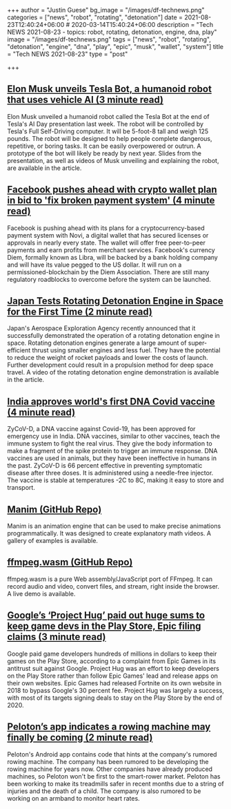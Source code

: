 +++
author = "Justin Guese"
bg_image = "/images/df-technews.png"
categories = ["news", "robot", "rotating", "detonation"]
date = 2021-08-23T12:40:24+06:00 # 2020-03-14T15:40:24+06:00
description = "Tech NEWS 2021-08-23 - topics: robot, rotating, detonation, engine, dna, play"
image = "/images/df-technews.png"
tags = ["news", "robot", "rotating", "detonation", "engine", "dna", "play", "epic", "musk", "wallet", "system"]
title = "Tech NEWS 2021-08-23"
type = "post"

+++

## [Elon Musk unveils Tesla Bot, a humanoid robot that uses vehicle AI (3 minute read)](https://www.cnet.com/news/elon-musk-unveils-tesla-bot-a-humanoid-robot-utilizing-vehicle-ai/)

Elon Musk unveiled a humanoid robot called the Tesla Bot at the end of Tesla's AI Day presentation last week. The robot will be controlled by Tesla's Full Self-Driving computer. It will be 5-foot-8 tall and weigh 125 pounds. The robot will be designed to help people complete dangerous, repetitive, or boring tasks. It can be easily overpowered or outrun. A prototype of the bot will likely be ready by next year. Slides from the presentation, as well as videos of Musk unveiling and explaining the robot, are available in the article.

## [Facebook pushes ahead with crypto wallet plan in bid to 'fix broken payment system' (4 minute read)](https://news.yahoo.com/facebook-presses-ahead-with-crypto-initiative-in-bold-move-to-fix-broken-payment-system-203559834.html)

Facebook is pushing ahead with its plans for a cryptocurrency-based payment system with Novi, a digital wallet that has secured licenses or approvals in nearly every state. The wallet will offer free peer-to-peer payments and earn profits from merchant services. Facebook's currency Diem, formally known as Libra, will be backed by a bank holding company and will have its value pegged to the US dollar. It will run on a permissioned-blockchain by the Diem Association. There are still many regulatory roadblocks to overcome before the system can be launched.

## [Japan Tests Rotating Detonation Engine in Space for the First Time (2 minute read)](https://interestingengineering.com/japan-tests-rotating-detonation-engine-in-space-for-the-first-time)

Japan's Aerospace Exploration Agency recently announced that it successfully demonstrated the operation of a rotating detonation engine in space. Rotating detonation engines generate a large amount of super-efficient thrust using smaller engines and less fuel. They have the potential to reduce the weight of rocket payloads and lower the costs of launch. Further development could result in a propulsion method for deep space travel. A video of the rotating detonation engine demonstration is available in the article.

## [India approves world's first DNA Covid vaccine (4 minute read)](https://www.bbc.com/news/world-asia-india-57774294)

ZyCoV-D, a DNA vaccine against Covid-19, has been approved for emergency use in India. DNA vaccines, similar to other vaccines, teach the immune system to fight the real virus. They give the body information to make a fragment of the spike protein to trigger an immune response. DNA vaccines are used in animals, but they have been ineffective in humans in the past. ZyCoV-D is 66 percent effective in preventing symptomatic disease after three doses. It is administered using a needle-free injector. The vaccine is stable at temperatures -2C to 8C, making it easy to store and transport.

## [Manim (GitHub Repo)](https://github.com/ManimCommunity/manim)

Manim is an animation engine that can be used to make precise animations programmatically. It was designed to create explanatory math videos. A gallery of examples is available.

## [ffmpeg.wasm (GitHub Repo)](https://github.com/ffmpegwasm/ffmpeg.wasm)

ffmpeg.wasm is a pure Web assembly/JavaScript port of FFmpeg. It can record audio and video, convert files, and stream, right inside the browser. A live demo is available.

## [Google’s ‘Project Hug’ paid out huge sums to keep game devs in the Play Store, Epic filing claims (3 minute read)](https://www.theverge.com/2021/8/19/22632818/google-project-hug-game-developers-play-store-millions-epic-lawsuit-complaint)

Google paid game developers hundreds of millions in dollars to keep their games on the Play Store, according to a complaint from Epic Games in its antitrust suit against Google. Project Hug was an effort to keep developers on the Play Store rather than follow Epic Games' lead and release apps on their own websites. Epic Games had released Fortnite on its own website in 2018 to bypass Google's 30 percent fee. Project Hug was largely a success, with most of its targets signing deals to stay on the Play Store by the end of 2020.

## [Peloton’s app indicates a rowing machine may finally be coming (2 minute read)](https://www.theverge.com/2021/8/20/22634770/peloton-rower-rumors-android-app-mazu-app-analysis)

Peloton's Android app contains code that hints at the company's rumored rowing machine. The company has been rumored to be developing the rowing machine for years now. Other companies have already produced machines, so Peloton won't be first to the smart-rower market. Peloton has been working to make its treadmills safer in recent months due to a string of injuries and the death of a child. The company is also rumored to be working on an armband to monitor heart rates.

